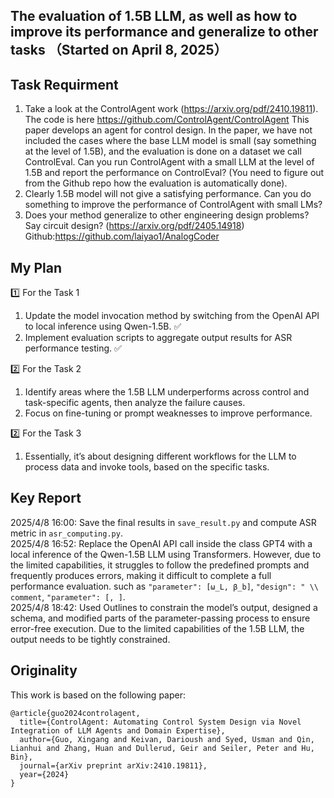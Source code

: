 ## The evaluation of 1.5B LLM, as well as how to improve its performance and generalize to other tasks （Started on April 8, 2025）

## Task Requirment
1. Take a look at the ControlAgent work (https://arxiv.org/pdf/2410.19811). The code is here https://github.com/ControlAgent/ControlAgent
This paper develops an agent for control design. In the paper, we have not included the cases where the base LLM model is small (say something at the level of 1.5B), and the evaluation is done on a dataset we call ControlEval. Can you run ControlAgent with a small LLM at the level of 1.5B and report the performance on ControlEval? (You need to figure out from the Github repo how the evaluation is automatically done).
2. Clearly 1.5B model will not give a satisfying performance. Can you do something to improve the performance of ControlAgent with small LMs?
3. Does your method generalize to other engineering design problems? Say circuit design? (https://arxiv.org/pdf/2405.14918) Github:https://github.com/laiyao1/AnalogCoder

## My Plan
1️⃣ For the Task 1 
1. Update the model invocation method by switching from the OpenAI API to local inference using Qwen-1.5B. ✅
2. Implement evaluation scripts to aggregate output results for ASR performance testing. ✅

2️⃣ For the Task 2
1. Identify areas where the 1.5B LLM underperforms across control and task-specific agents, then analyze the failure causes. 
2. Focus on fine-tuning or prompt weaknesses to improve performance.

2️⃣ For the Task 3 
1. Essentially, it’s about designing different workflows for the LLM to process data and invoke tools, based on the specific tasks.

## Key Report
2025/4/8 16:00: Save the final results in `save_result.py` and compute ASR metric in `asr_computing.py`. \
2025/4/8 16:52: Replace the OpenAI API call inside the class GPT4 with a local inference of the Qwen-1.5B LLM using Transformers. However, due to the limited capabilities, it struggles to follow the predefined prompts and frequently produces errors, making it difficult to complete a full performance evaluation. such as `"parameter": [ω_L, β_b]`, `"design": " \\ comment`, `"parameter": [, ]`. \
2025/4/8 18:42: Used Outlines to constrain the model’s output, designed a schema, and modified parts of the parameter-passing process to ensure error-free execution. Due to the limited capabilities of the 1.5B LLM, the output needs to be tightly constrained.

## Originality

This work is based on the following paper:

```
@article{guo2024controlagent,
  title={ControlAgent: Automating Control System Design via Novel Integration of LLM Agents and Domain Expertise},
  author={Guo, Xingang and Keivan, Darioush and Syed, Usman and Qin, Lianhui and Zhang, Huan and Dullerud, Geir and Seiler, Peter and Hu, Bin},
  journal={arXiv preprint arXiv:2410.19811},
  year={2024}
}
```

